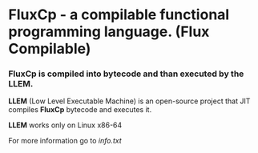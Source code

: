 # FluxCp - a compilable functional programming language. (Flux Compilable)

### FluxCp is compiled into bytecode and than executed by the **LLEM**. 

**LLEM** (Low Level Executable Machine) is an open-source project that JIT compiles **FluxCp** bytecode and executes it.

**LLEM** works only on Linux x86-64

For more information go to *info.txt*